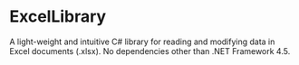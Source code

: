 # ExcelLibrary
A light-weight and intuitive C# library for reading and modifying data in Excel documents (.xlsx). No dependencies other than .NET Framework 4.5.
